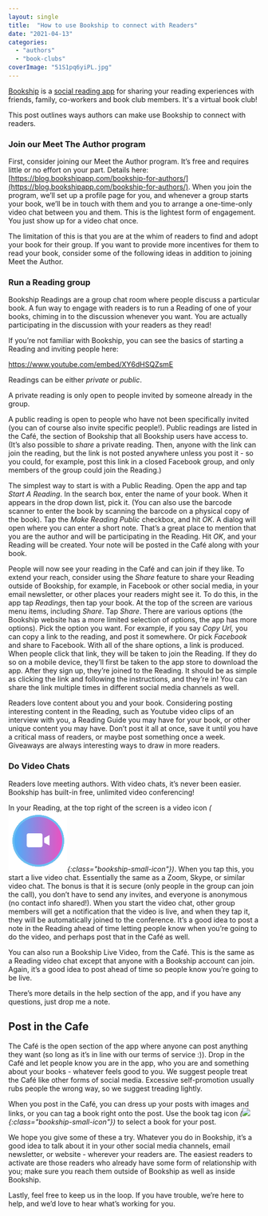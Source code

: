 ```yaml
---
layout: single
title:  "How to use Bookship to connect with Readers"
date: "2021-04-13"
categories: 
  - "authors"
  - "book-clubs"
coverImage: "51S1pq6yiPL.jpg"
---
```


[Bookship](https://www.bookshipapp.com) is a [social reading app](https://www.bookshipapp.com) for sharing your reading experiences with friends, family, co-workers and book club members. It's a virtual book club!

This post outlines ways authors can make use Bookship to connect with readers. 

### Join our Meet The Author program

First, consider joining our Meet the Author program. It’s free and requires little or no effort on your part. Details here: [https://blog.bookshipapp.com/bookship-for-authors/](https://blog.bookshipapp.com/bookship-for-authors/). When you join the program, we’ll set up a profile page for you, and whenever a group starts your book, we’ll be in touch with them and you to arrange a one-time-only video chat between you and them. This is the lightest form of engagement. You just show up for a video chat once. 

The limitation of this is that you are at the whim of readers to find and adopt your book for their group. If you want to provide more incentives for them to read your book, consider some of the following ideas in addition to joining Meet the Author.

### Run a Reading group

Bookship Readings are a group chat room where people discuss a particular book. A fun way to engage with readers is to run a Reading of one of your books, chiming in to the discussion whenever you want. You are actually participating in the discussion with your readers as they read!

If you’re not familiar with Bookship, you can see the basics of starting a Reading and inviting people here:

https://www.youtube.com/embed/XY6dHSQZsmE

Readings can be either _private_ or _public_. 

A private reading is only open to people invited by someone already in the group. 

A public reading is open to people who have not been specifically invited (you can of course also invite specific people!). Public readings are listed in the Café, the section of Bookship that all Bookship users have access to. (It’s also possible to _share_ a private reading. Then, anyone with the link can join the reading, but the link is not posted anywhere unless you post it - so you could, for example, post this link in a closed Facebook group, and only members of the group could join the Reading.)

The simplest way to start is with a Public Reading. Open the app and tap _Start A Reading_. In the search box, enter the name of your book. When it appears in the drop down list, pick it. (You can also use the barcode scanner to enter the book by scanning the barcode on a physical copy of the book). Tap the _Make Reading Public_ checkbox, and hit _OK_. A dialog will open where you can enter a short note. That’s a great place to mention that you are the author and will be participating in the Reading. Hit _OK_, and your Reading will be created. Your note will be posted in the Café along with your book.

People will now see your reading in the Café and can join if they like. To extend your reach, consider using the _Share_ feature to share your Reading outside of Bookship, for example, in Facebook or other social media, in your email newsletter, or other places your readers might see it. To do this, in the app tap _Readings_, then tap your book. At the top of the screen are various menu items, including _Share_. Tap _Share_. There are various options (the Bookship website has a more limited selection of options, the app has more options). Pick the option you want. For example, if you say _Copy Url,_ you can copy a link to the reading, and post it somewhere. Or pick _Facebook_ and share to Facebook. With all of the share options, a link is produced. When people click that link, they will be taken to join the Reading. If they do so on a mobile device, they’ll first be taken to the app store to download the app. After they sign up, they’re joined to the Reading. It should be as simple as clicking the link and following the instructions, and they’re in! You can share the link multiple times in different social media channels as well. 

Readers love content about you and your book. Considering posting interesting content in the Reading, such as Youtube video clips of an interview with you, a Reading Guide you may have for your book, or other unique content you may have. Don’t post it all at once, save it until you have a critical mass of readers, or maybe post something once a week. Giveaways are always interesting ways to draw in more readers.

### Do Video Chats

Readers love meeting authors. With video chats, it’s never been easier. Bookship has built-in free, unlimited video conferencing! 

In your Reading, at the top right of the screen is a video icon _(![](/assets/images/VideoStart2.png){:class="bookship-small-icon"})_. When you tap this, you start a live video chat. Essentially the same as a Zoom, Skype, or similar video chat. The bonus is that it is secure (only people in the group can join the call), you don’t have to send any invites, and everyone is anonymous (no contact info shared!). When you start the video chat, other group members will get a notification that the video is live, and when they tap it, they will be automatically joined to the conference. It’s a good idea to post a note in the Reading ahead of time letting people know when you’re going to do the video, and perhaps post that in the Café as well. 

You can also run a Bookship Live Video, from the Café. This is the same as a Reading video chat except that anyone with a Bookship account can join. Again, it’s a good idea to post ahead of time so people know you’re going to be live. 

There’s more details in the help section of the app, and if you have any questions, just drop me a note. 

## Post in the Cafe

The Café is the open section of the app where anyone can post anything they want (so long as it’s in line with our terms of service :)). Drop in the Café and let people know you are in the app, who you are and something about your books - whatever feels good to you. We suggest people treat the Café like other forms of social media. Excessive self-promotion usually rubs people the wrong way, so we suggest treading lightly. 

When you post in the Café, you can dress up your posts with images and links, or you can tag a book right onto the post. Use the book tag icon _(![](https://www.bookshipapp.com/images/bookship-book.svg){:class="bookship-small-icon"})_ to select a book for your post.

We hope you give some of these a try. Whatever you do in Bookship, it’s a good idea to talk about it in your other social media channels, email newsletter, or website - wherever your readers are. The easiest readers to activate are those readers who already have some form of relationship with you; make sure you reach them outside of Bookship as well as inside Bookship. 

Lastly, feel free to keep us in the loop. If you have trouble, we’re here to help, and we’d love to hear what’s working for you.

